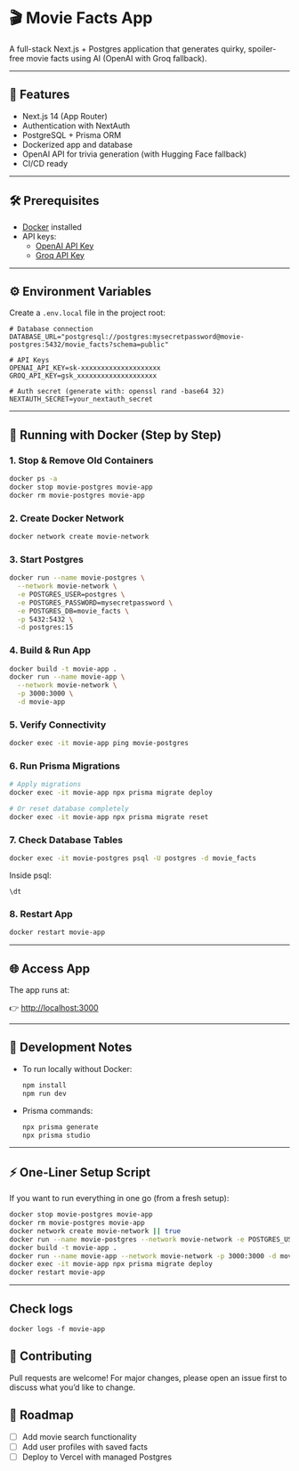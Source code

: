 # 🎬 Movie Facts App

A full-stack Next.js + Postgres application that generates quirky, spoiler-free movie facts using AI (OpenAI with Groq fallback).

---

## 🚀 Features
- Next.js 14 (App Router)
- Authentication with NextAuth
- PostgreSQL + Prisma ORM
- Dockerized app and database
- OpenAI API for trivia generation (with Hugging Face fallback)
- CI/CD ready

---

## 🛠 Prerequisites
- [Docker](https://docs.docker.com/get-docker/) installed
- API keys:
  - [OpenAI API Key](https://platform.openai.com/api-keys)
  - [Groq API Key](https://console.groq.com/keys)

---

## ⚙️ Environment Variables

Create a `.env.local` file in the project root:

```env
# Database connection
DATABASE_URL="postgresql://postgres:mysecretpassword@movie-postgres:5432/movie_facts?schema=public"

# API Keys
OPENAI_API_KEY=sk-xxxxxxxxxxxxxxxxxxxx
GROQ_API_KEY=gsk_xxxxxxxxxxxxxxxxxxxx

# Auth secret (generate with: openssl rand -base64 32)
NEXTAUTH_SECRET=your_nextauth_secret
```

---

## 🐳 Running with Docker (Step by Step)

### 1. Stop & Remove Old Containers
```bash
docker ps -a
docker stop movie-postgres movie-app
docker rm movie-postgres movie-app
```

### 2. Create Docker Network
```bash
docker network create movie-network
```

### 3. Start Postgres
```bash
docker run --name movie-postgres \
  --network movie-network \
  -e POSTGRES_USER=postgres \
  -e POSTGRES_PASSWORD=mysecretpassword \
  -e POSTGRES_DB=movie_facts \
  -p 5432:5432 \
  -d postgres:15
```

### 4. Build & Run App
```bash
docker build -t movie-app .
docker run --name movie-app \
  --network movie-network \
  -p 3000:3000 \
  -d movie-app
```

### 5. Verify Connectivity
```bash
docker exec -it movie-app ping movie-postgres
```

### 6. Run Prisma Migrations
```bash
# Apply migrations
docker exec -it movie-app npx prisma migrate deploy

# Or reset database completely
docker exec -it movie-app npx prisma migrate reset
```

### 7. Check Database Tables
```bash
docker exec -it movie-postgres psql -U postgres -d movie_facts
```
Inside psql:
```
\dt
```

### 8. Restart App
```bash
docker restart movie-app
```

---

## 🌐 Access App
The app runs at:

👉 [http://localhost:3000](http://localhost:3000)

---

## 🧪 Development Notes
- To run locally without Docker:
  ```bash
  npm install
  npm run dev
  ```
- Prisma commands:
  ```bash
  npx prisma generate
  npx prisma studio
  ```

---

## ⚡ One-Liner Setup Script

If you want to run everything in one go (from a fresh setup):

```bash
docker stop movie-postgres movie-app
docker rm movie-postgres movie-app
docker network create movie-network || true 
docker run --name movie-postgres --network movie-network -e POSTGRES_USER=postgres -e POSTGRES_PASSWORD=mysecretpassword -e POSTGRES_DB=movie_facts -p 5432:5432 -d postgres:15
docker build -t movie-app .
docker run --name movie-app --network movie-network -p 3000:3000 -d movie-app 
docker exec -it movie-app npx prisma migrate deploy
docker restart movie-app
```

---
## Check logs
```
docker logs -f movie-app
```

## 🤝 Contributing
Pull requests are welcome! For major changes, please open an issue first to discuss what you’d like to change.

## 📌 Roadmap
- [ ] Add movie search functionality
- [ ] Add user profiles with saved facts
- [ ] Deploy to Vercel with managed Postgres
